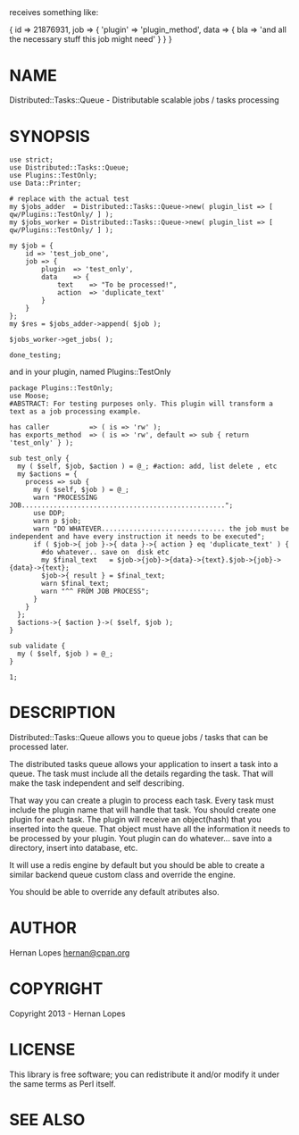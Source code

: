 ## 

receives something like:

{
  id => 21876931,
  job => {
      'plugin' => 'plugin\_method',
      data => {
          bla => 'and all the necessary stuff this job might need'
      }
  }
}

# NAME

Distributed::Tasks::Queue - Distributable scalable jobs / tasks processing

# SYNOPSIS

    use strict;
    use Distributed::Tasks::Queue;
    use Plugins::TestOnly;
    use Data::Printer;

    # replace with the actual test
    my $jobs_adder  = Distributed::Tasks::Queue->new( plugin_list => [ qw/Plugins::TestOnly/ ] );
    my $jobs_worker = Distributed::Tasks::Queue->new( plugin_list => [ qw/Plugins::TestOnly/ ] );

    my $job = {
        id => 'test_job_one',
        job => {
            plugin  => 'test_only',
            data    => {
                text    => "To be processed!",
                action  => 'duplicate_text'
            }
        }
    };
    my $res = $jobs_adder->append( $job );

    $jobs_worker->get_jobs( );

    done_testing;

and in your plugin, named Plugins::TestOnly

    package Plugins::TestOnly;
    use Moose;
    #ABSTRACT: For testing purposes only. This plugin will transform a text as a job processing example.

    has caller          => ( is => 'rw' );
    has exports_method  => ( is => 'rw', default => sub { return 'test_only' } );

    sub test_only {
      my ( $self, $job, $action ) = @_; #action: add, list delete , etc
      my $actions = {
        process => sub {
          my ( $self, $job ) = @_;
          warn "PROCESSING JOB...................................................";
          use DDP;
          warn p $job;
          warn "DO WHATEVER............................... the job must be independent and have every instruction it needs to be executed";
          if ( $job->{ job }->{ data }->{ action } eq 'duplicate_text' ) {
            #do whatever.. save on  disk etc
            my $final_text   = $job->{job}->{data}->{text}.$job->{job}->{data}->{text};
            $job->{ result } = $final_text;
            warn $final_text;
            warn "^^ FROM JOB PROCESS";
          }
        }
      };
      $actions->{ $action }->( $self, $job );
    }

    sub validate {
      my ( $self, $job ) = @_; 
    }

    1;

# DESCRIPTION

Distributed::Tasks::Queue allows you to queue jobs / tasks that can be processed later.

The distributed tasks queue allows your application to insert a task into a queue. The task must include all the details regarding the task. That will make the task independent and self describing. 

That way you can create a plugin to process each task. Every task must include the plugin name that will handle that task. You should create one plugin for each task. The plugin will receive an object(hash) that you inserted into the queue. That object must have all the information it needs to be processed by your plugin. Yout plugin can do whatever... save into a directory, insert into database, etc.

It will use a redis engine by default but you should be able to create a similar backend queue custom class and override the engine.

You should be able to override any default atributes also.

# AUTHOR

Hernan Lopes <hernan@cpan.org>

# COPYRIGHT

Copyright 2013 - Hernan Lopes

# LICENSE

This library is free software; you can redistribute it and/or modify
it under the same terms as Perl itself.

# SEE ALSO

